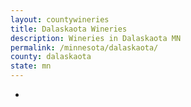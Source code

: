 ```yaml
---
layout: countywineries
title: Dalaskaota Wineries
description: Wineries in Dalaskaota MN
permalink: /minnesota/dalaskaota/
county: dalaskaota
state: mn
---
```

-
